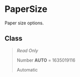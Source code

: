 # PaperSize
Paper size options.

## Class
> *Read Only* 
> 
> Number **AUTO** = 1635019116
> 
> Automatic

